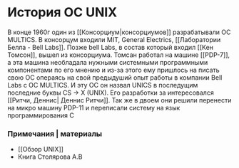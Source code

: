 # История ОС UNIX
В конце 1960г один из [[Консорциум|консорциумов]] разрабатывали ОС MULTICS. В консорцум входили MIT, General Electrics, [[Лаборатории Белла - Bell Labs]]. Позже bell Labs, в состав который входил [[Кен Томсон]], вышел из консорциума. Томсан работал на машине [[PDP-7]], а эта машина необладала нужными системными программными компонентами по его мнению и из-за этого ему пришлось на писать свою ОС операясь на свой предыдуший опыт работы в компании  Bell Labs с ОС MULTICS. И эту ОС он назвал UNICS в последущим последние буквы CS -> X (UNIX). Его разработки за интересовался [[Ритчи, Деннис| Деннис Ритчи]]. Так же в двоем они решили перенести на микро машину PDP-11 и переписали систему на язык программирования С

### Примечания | материалы
- [[Обзор UNIX]]
- Книга Столярова А.В
